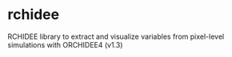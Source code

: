 # rchidee
RCHIDEE library to extract and visualize variables from pixel-level simulations with ORCHIDEE4 (v1.3)
